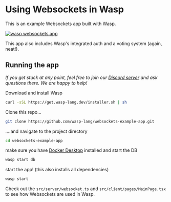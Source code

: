 # Using Websockets in Wasp

This is an example Websockets app built with Wasp.

[![wasp websockets app](image.png)](https://www.youtube.com/watch?v=Twy-2P0Co6M)

This app also includes Wasp's integrated auth and a voting system (again, neat!).

## Running the app

_If you get stuck at any point, feel free to join our [Discord server](https://discord.gg/rzdnErX) and ask questions there. We are happy to help!_

Download and install Wasp

```bash
curl -sSL https://get.wasp-lang.dev/installer.sh | sh
```

Clone this repo...

```bash
git clone https://github.com/wasp-lang/websockets-example-app.git
```

....and navigate to the project directory

```bash
cd websockets-example-app
```

make sure you have [Docker Desktop](https://www.docker.com/products/docker-desktop/) installed and start the DB

```bash
wasp start db
```

start the app! (this also installs all dependencies)

```bash
wasp start
```

Check out the `src/server/websocket.ts` and `src/client/pages/MainPage.tsx` to see how Websockets are used in Wasp.
